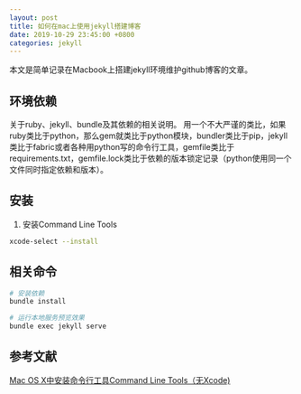 ```yaml
---
layout: post
title: 如何在mac上使用jekyll搭建博客
date: 2019-10-29 23:45:00 +0800
categories: jekyll
---
```


本文是简单记录在Macbook上搭建jekyll环境维护github博客的文章。

## 环境依赖

关于ruby、jekyll、bundle及其依赖的相关说明。
用一个不大严谨的类比，如果ruby类比于python，那么gem就类比于python模块，bundler类比于pip，jekyll类比于fabric或者各种用python写的命令行工具，gemfile类比于requirements.txt，gemfile.lock类比于依赖的版本锁定记录（python使用同一个文件同时指定依赖和版本）。

## 安装

1. 安装Command Line Tools

```bash
xcode-select --install
```

## 相关命令

```bash
# 安装依赖
bundle install

# 运行本地服务预览效果
bundle exec jekyll serve
```

## 参考文献

[Mac OS X中安装命令行工具Command Line Tools（无Xcode)](https://segmentfault.com/a/1190000018045211)
